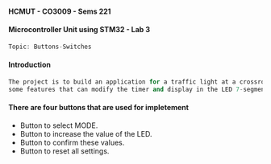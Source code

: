 #### HCMUT - CO3009 - Sems 221
#### Microcontroller Unit using STM32 - Lab 3
```cpp
Topic: Buttons-Switches
```
#### Introduction
```cpp
The project is to build an application for a traffic light at a crossroads which includes
some features that can modify the timer and display in the LED 7-segment.
```
#### There are four buttons that are used for impletement
* Button to select MODE.
* Button to increase the value of the LED.
* Button to confirm these values.
* Button to reset all settings.

